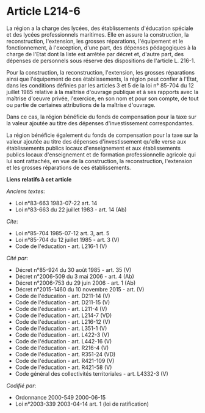 # Article L214-6

La région a la charge des lycées, des établissements d'éducation spéciale et des lycées professionnels maritimes. Elle en
assure la construction, la reconstruction, l'extension, les grosses réparations, l'équipement et le fonctionnement, à
l'exception, d'une part, des dépenses pédagogiques à la charge de l'Etat dont la liste est arrêtée par décret et, d'autre
part, des dépenses de personnels sous réserve des dispositions de l'article L. 216-1.

Pour la construction, la reconstruction, l'extension, les grosses réparations ainsi que l'équipement de ces établissements,
la région peut confier à l'Etat, dans les conditions définies par les articles 3 et 5 de la loi n° 85-704 du 12 juillet 1985
relative à la maîtrise d'ouvrage publique et à ses rapports avec la maîtrise d'oeuvre privée, l'exercice, en son nom et pour
son compte, de tout ou partie de certaines attributions de la maîtrise d'ouvrage.

Dans ce cas, la région bénéficie du fonds de compensation pour la taxe sur la valeur ajoutée au titre des dépenses
d'investissement correspondantes.

La région bénéficie également du fonds de compensation pour la taxe sur la valeur ajoutée au titre des dépenses
d'investissement qu'elle verse aux établissements publics locaux d'enseignement et aux établissements publics locaux
d'enseignement et de formation professionnelle agricole qui lui sont rattachés, en vue de la construction, la reconstruction,
l'extension et les grosses réparations de ces établissements.

**Liens relatifs à cet article**

_Anciens textes_:

  - Loi n°83-663 1983-07-22 art. 14
  - Loi n°83-663 du 22 juillet 1983 - art. 14 (Ab)

_Cite_:

  - Loi n°85-704 1985-07-12 art. 3, art. 5
  - Loi n°85-704 du 12 juillet 1985 - art. 3 (V)
  - Code de l'éducation - art. L216-1 (V)

_Cité par_:

  - Décret n°85-924 du 30 août 1985 - art. 35 (V)
  - Décret n°2006-509 du 3 mai 2006 - art. 4 (Ab)
  - Décret n°2006-753 du 29 juin 2006 - art. 1 (Ab)
  - Décret n°2015-1460 du 10 novembre 2015 - art. (V)
  - Code de l'éducation - art. D211-14 (V)
  - Code de l'éducation - art. D211-15 (V)
  - Code de l'éducation - art. L211-4 (V)
  - Code de l'éducation - art. L214-7 (VD)
  - Code de l'éducation - art. L216-12 (V)
  - Code de l'éducation - art. L351-1 (V)
  - Code de l'éducation - art. L422-3 (V)
  - Code de l'éducation - art. L442-16 (V)
  - Code de l'éducation - art. R216-4 (V)
  - Code de l'éducation - art. R351-24 (VD)
  - Code de l'éducation - art. R421-109 (V)
  - Code de l'éducation - art. R421-58 (V)
  - Code général des collectivités territoriales - art. L4332-3 (V)

_Codifié par_:

  - Ordonnance 2000-549 2000-06-15
  - Loi n°2003-339 2003-04-14 art. 1 (loi de ratification)
